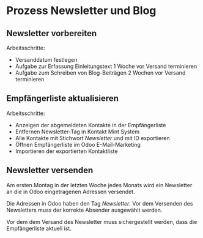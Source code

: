 # Prozess Newsletter und Blog

## Newsletter vorbereiten

Arbeitsschritte:
* Versanddatum festlegen
* Aufgabe zur Erfassung Einleitungstext 1 Woche vor Versand terminieren
* Aufgabe zum Schreiben von Blog-Beiträgen 2 Wochen vor Versand terminieren

## Empfängerliste aktualisieren

Arbeitsschritte:
* Anzeigen der abgemeldeten Kontakte in der Empfängerliste
* Entfernen Newsletter-Tag in Kontakt Mint System
* Alle Kontakte mit Stichwort *Newsletter* und mit ID exportieren
* Öffnen Empfängerliste im Odoo E-Mail-Marketing
* Importieren der exportierten Kontaktliste

## Newsletter versenden

Am ersten Montag in der letzten Woche jedes Monats wird ein Newsletter an die in Odoo eingetragenen Adressen versendet.

Die Adressen in Odoo haben den Tag *Newsletter*. Vor dem Versenden des Newsletters muss der korrekte Absender ausgewählt werden.

Vor dem dem Versand des Newsletter muss sichergestellt werden, dass die Empfängerliste aktuell ist.